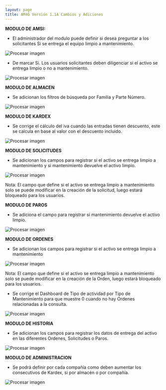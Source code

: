 ```yaml
---
layout: page
title: AM4G Versión 1.1A Cambios y Adiciones
---
```

**MODULO DE AMSI:**

- El administrador del modulo puede definir si desea preguntar a los solicitantes Si se entrega el equipo limpio a mantenimiento.
 

![Procesar imagen](../../assets/images/Version1.1A/Imagen1.png)


- De marcar Si. Los usuarios solicitantes deben diligenciar si el activo se entrega limpio o no a mantenimiento. 

![Procesar imagen](../../assets/images/Version1.1A/Imagen2.png)

**MODULO DE ALMACEN**

- Se adicionan los filtros de búsqueda por Familia y Parte Número.

![Procesar imagen](../../assets/images/Version1.1A/Imagen3.png)

**MODULO DE KARDEX**

- Se corrige el cálculo del iva cuando las entradas tienen descuento, este se calcula en base al valor con el descuento incluido.

![Procesar imagen](../../assets/images/Version1.1A/Imagen4.png)


**MODULO DE SOLICITUDES**

- Se adicionan los campos para registrar si el activo se entrega limpio a mantenimiento y si mantenimiento devuelve el activo limpio.	

![Procesar imagen](../../assets/images/Version1.1A/Imagen5.png)

Nota: El campo que define si el activo se entrega limpio a mantenimiento solo se puede modificar en la creación de la solicitud, luego estará bloqueado para los usuarios.

**MODULO DE PAROS**

- Se adiciona el campo para registrar si mantenimiento devuelve el activo limpio.

![Procesar imagen](../../assets/images/Version1.1A/Imagen6.png)


**MODULO DE ORDENES**

- Se adicionan los campos para registrar si el activo se entrega limpio a mantenimiento

![Procesar imagen](../../assets/images/Version1.1A/Imagen7.png)

Nota: El campo que define si el activo se entrega limpio a mantenimiento solo se puede modificar en la creación de la Orden, luego estará bloqueado para los usuarios.


- Se corrige el Dashboard de Tipo de actividad por Tipo de Mantenimiento para que muestre 0 cuando no hay Ordenes relacionadas a la consulta.

![Procesar imagen](../../assets/images/Version1.1A/Imagen8.png)


**MODULO DE HISTORIA**

- Se adicionan los campos para registrar los datos de entrega del activo en las diferentes Ordenes, Solicitudes o Paros.

![Procesar imagen](../../assets/images/Version1.1A/Imagen9.png)

**MODULO DE ADMINISTRACION**

- Se podrá definir por cada compañía como deben aumentar los consecutivos de Kardex, si por almacén o por compañía. 

![Procesar imagen](../../assets/images/Version1.1A/Imagen10.png)


